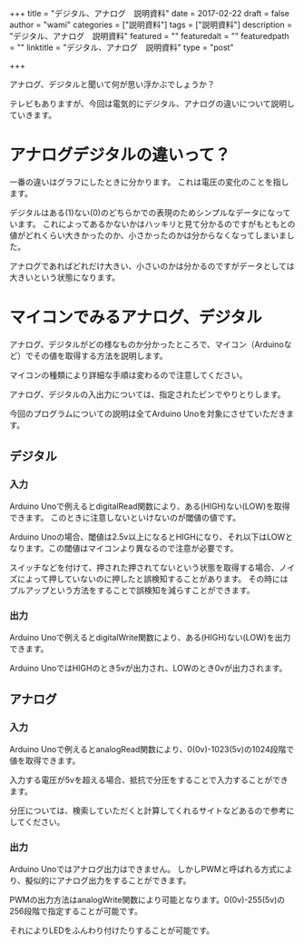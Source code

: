 +++
title = "デジタル、アナログ　説明資料"
date = 2017-02-22
draft = false
author = "wami"
categories = ["説明資料"]
tags = ["説明資料"]
description = "デジタル、アナログ　説明資料"
featured = ""
featuredalt = ""
featuredpath = ""
linktitle = "デジタル、アナログ　説明資料"
type = "post"

+++

アナログ、デジタルと聞いて何が思い浮かぶでしょうか？

テレビもありますが、今回は電気的にデジタル、アナログの違いについて説明していきます。

# アナログデジタルの違いって？

一番の違いはグラフにしたときに分かります。
これは電圧の変化のことを指します。

デジタルはある(1)ない(0)のどちらかでの表現のためシンプルなデータになっています。
これによってあるかないかはハッキリと見て分かるのですがもともとの値がどれくらい大きかったのか、小さかったのかは分からなくなってしまいました。

アナログであればどれだけ大きい、小さいのかは分かるのですがデータとしては大きいという状態になります。

# マイコンでみるアナログ、デジタル

アナログ、デジタルがどの様なものか分かったところで、マイコン（Arduinoなど）でその値を取得する方法を説明します。

マイコンの種類により詳細な手順は変わるので注意してください。

アナログ、デジタルの入出力については、指定されたピンでやりとりします。

今回のプログラムについての説明は全てArduino Unoを対象にさせていただきます。


## デジタル

### 入力

Arduino Unoで例えるとdigitalRead関数により、ある(HIGH)ない(LOW)を取得できます。
このときに注意しないといけないのが閾値の値です。

Arduino Unoの場合、閾値は2.5v以上になるとHIGHになり、それ以下はLOWとなります。この閾値はマイコンより異なるので注意が必要です。

スイッチなどを付けて、押された押されてないという状態を取得する場合、ノイズによって押していないのに押したと誤検知することがあります。
その時にはプルアップという方法をすることで誤検知を減らすことができます。

### 出力

Arduino Unoで例えるとdigitalWrite関数により、ある(HIGH)ない(LOW)を出力できます。

Arduino UnoではHIGHのとき5vが出力され、LOWのとき0vが出力されます。

## アナログ

### 入力

Arduino Unoで例えるとanalogRead関数により、0(0v)-1023(5v)の1024段階で値を取得できます。

入力する電圧が5vを超える場合、抵抗で分圧をすることで入力することができます。

分圧については、検索していただくと計算してくれるサイトなどあるので参考にしてください。

### 出力

Arduino Unoではアナログ出力はできません。
しかしPWMと呼ばれる方式により、擬似的にアナログ出力をすることができます。　

PWMの出力方法はanalogWrite関数により可能となります。0(0v)-255(5v)の256段階で指定することが可能です。

それによりLEDをふんわり付けたりすることが可能です。

